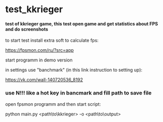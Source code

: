 # test_kkrieger
#### test of kkrieger game, this test open game and get statistics about FPS and do screenshots

to start test install extra soft to calculate fps:

https://fpsmon.com/ru/?src=app

start programm in demo version

in settings use "banchmark" (in this link instruction to setting up):

https://vk.com/wall-140720536_8192

### use N!!! like a hot key in bancmark and fill path to save file

open fpsmon programm and then start script:

python main.py <path\to\kkrieger> -o <path\to\output> 

